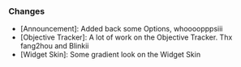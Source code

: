 ### Changes ###

  * [Announcement]: Added back some Options, whoooopppsiii
  * [Objective Tracker]: A lot of work on the Objective Tracker. Thx fang2hou and Blinkii
  * [Widget Skin]: Some gradient look on the Widget Skin
